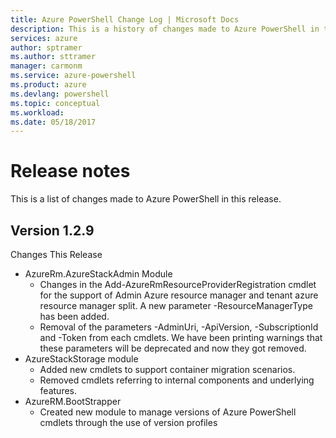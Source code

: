 ```yaml
---
title: Azure PowerShell Change Log | Microsoft Docs
description: This is a history of changes made to Azure PowerShell in the latest release.
services: azure
author: sptramer
ms.author: sttramer
manager: carmonm
ms.service: azure-powershell
ms.product: azure
ms.devlang: powershell
ms.topic: conceptual
ms.workload:
ms.date: 05/18/2017
---
```


# Release notes

This is a list of changes made to Azure PowerShell in this release.

## Version 1.2.9

Changes This Release

* AzureRm.AzureStackAdmin Module
    + Changes in the Add-AzureRmResourceProviderRegistration cmdlet for the support of Admin Azure
      resource manager and tenant azure resource manager split. A new parameter -ResourceManagerType
      has been added.
    + Removal of the parameters -AdminUri, -ApiVersion, -SubscriptionId and -Token from each
      cmdlets. We have been printing warnings that these parameters will be deprecated and now they
      got removed.
* AzureStackStorage module
    + Added new cmdlets to support container migration scenarios.
    + Removed cmdlets referring to internal components and underlying features.
* AzureRM.BootStrapper
    + Created new module to manage versions of Azure PowerShell cmdlets through the use of version
      profiles